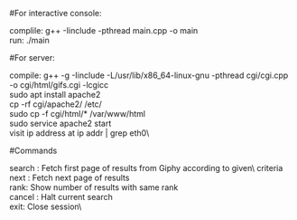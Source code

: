#For interactive console:

complile: g++ -Iinclude -pthread  main.cpp -o main\
run: ./main


#For server:

compile: g++ -g -Iinclude -L/usr/lib/x86_64-linux-gnu -pthread cgi/cgi.cpp 
             -o cgi/html/gifs.cgi -lcgicc\
sudo apt install apache2\
cp -rf cgi/apache2/ /etc/\
sudo cp -f cgi/html/* /var/www/html\
sudo service apache2 start\
visit ip address at ip addr | grep eth0\

#Commands

search <criteria> : Fetch first page of results from Giphy according to given\ 
                    criteria
next : Fetch next page of results\
rank: Show number of results with same rank\
cancel : Halt current search\
exit: Close session\
